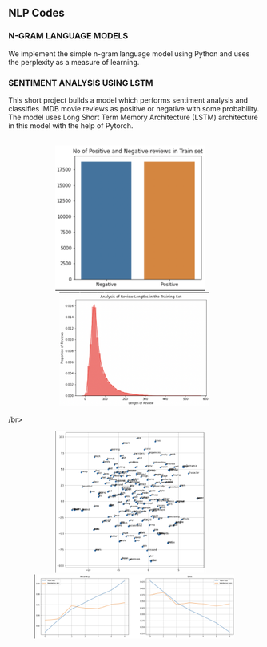 <h2> NLP Codes </h2>

### N-GRAM LANGUAGE MODELS
We implement the simple n-gram language model using Python and uses the perplexity as a measure of learning.


### SENTIMENT ANALYSIS USING LSTM

This short project builds a model which performs sentiment analysis and classifies IMDB movie reviews as positive or negative with some probability.
The model uses Long Short Term Memory Architecture (LSTM) architecture in this model with the help of Pytorch.
</br></br>
<p float="left" align="middle">
  <img src="images/pic1.png" width="300" height="auto"/>
  &nbsp;
  &nbsp;
  <img src="images/pic2.png" width="300" height="auto"/> 
</p>
/br></br>
<p float="left" align="middle">
  <img src="images/pic3.png" width="300" height="auto"/>
  &nbsp;
  &nbsp;
  <img src="images/pic4.png" width="400" height="auto"/> 
</p>
